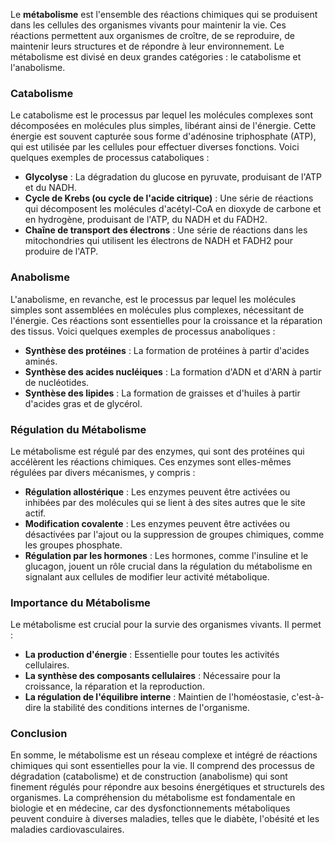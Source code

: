 Le **métabolisme** est l'ensemble des réactions chimiques qui se produisent dans les cellules des organismes vivants pour maintenir la vie. Ces réactions permettent aux organismes de croître, de se reproduire, de maintenir leurs structures et de répondre à leur environnement. Le métabolisme est divisé en deux grandes catégories : le catabolisme et l'anabolisme.

### Catabolisme

Le catabolisme est le processus par lequel les molécules complexes sont décomposées en molécules plus simples, libérant ainsi de l'énergie. Cette énergie est souvent capturée sous forme d'adénosine triphosphate (ATP), qui est utilisée par les cellules pour effectuer diverses fonctions. Voici quelques exemples de processus cataboliques :

- **Glycolyse** : La dégradation du glucose en pyruvate, produisant de l'ATP et du NADH.
- **Cycle de Krebs (ou cycle de l'acide citrique)** : Une série de réactions qui décomposent les molécules d'acétyl-CoA en dioxyde de carbone et en hydrogène, produisant de l'ATP, du NADH et du FADH2.
- **Chaîne de transport des électrons** : Une série de réactions dans les mitochondries qui utilisent les électrons de NADH et FADH2 pour produire de l'ATP.

### Anabolisme

L'anabolisme, en revanche, est le processus par lequel les molécules simples sont assemblées en molécules plus complexes, nécessitant de l'énergie. Ces réactions sont essentielles pour la croissance et la réparation des tissus. Voici quelques exemples de processus anaboliques :

- **Synthèse des protéines** : La formation de protéines à partir d'acides aminés.
- **Synthèse des acides nucléiques** : La formation d'ADN et d'ARN à partir de nucléotides.
- **Synthèse des lipides** : La formation de graisses et d'huiles à partir d'acides gras et de glycérol.

### Régulation du Métabolisme

Le métabolisme est régulé par des enzymes, qui sont des protéines qui accélèrent les réactions chimiques. Ces enzymes sont elles-mêmes régulées par divers mécanismes, y compris :

- **Régulation allostérique** : Les enzymes peuvent être activées ou inhibées par des molécules qui se lient à des sites autres que le site actif.
- **Modification covalente** : Les enzymes peuvent être activées ou désactivées par l'ajout ou la suppression de groupes chimiques, comme les groupes phosphate.
- **Régulation par les hormones** : Les hormones, comme l'insuline et le glucagon, jouent un rôle crucial dans la régulation du métabolisme en signalant aux cellules de modifier leur activité métabolique.

### Importance du Métabolisme

Le métabolisme est crucial pour la survie des organismes vivants. Il permet :

- **La production d'énergie** : Essentielle pour toutes les activités cellulaires.
- **La synthèse des composants cellulaires** : Nécessaire pour la croissance, la réparation et la reproduction.
- **La régulation de l'équilibre interne** : Maintien de l'homéostasie, c'est-à-dire la stabilité des conditions internes de l'organisme.

### Conclusion

En somme, le métabolisme est un réseau complexe et intégré de réactions chimiques qui sont essentielles pour la vie. Il comprend des processus de dégradation (catabolisme) et de construction (anabolisme) qui sont finement régulés pour répondre aux besoins énergétiques et structurels des organismes. La compréhension du métabolisme est fondamentale en biologie et en médecine, car des dysfonctionnements métaboliques peuvent conduire à diverses maladies, telles que le diabète, l'obésité et les maladies cardiovasculaires.